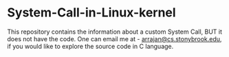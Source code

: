 # System-Call-in-Linux-kernel
This repository contains the information about a custom System Call, BUT it does not have the code. One can email me at - arrajan@cs.stonybrook.edu, if you would like to explore the source code in C language.

